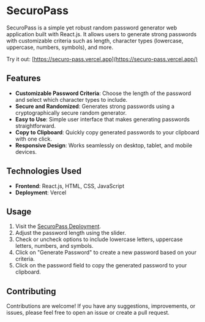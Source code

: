 # SecuroPass

SecuroPass is a simple yet robust random password generator web application built with React.js. It allows users to generate strong passwords with customizable criteria such as length, character types (lowercase, uppercase, numbers, symbols), and more.

Try it out: [https://securo-pass.vercel.app](https://securo-pass.vercel.app/)

## Features

- **Customizable Password Criteria**: Choose the length of the password and select which character types to include.
- **Secure and Randomized**: Generates strong passwords using a cryptographically secure random generator.
- **Easy to Use**: Simple user interface that makes generating passwords straightforward.
- **Copy to Clipboard**: Quickly copy generated passwords to your clipboard with one click.
- **Responsive Design**: Works seamlessly on desktop, tablet, and mobile devices.

## Technologies Used

- **Frontend**: React.js, HTML, CSS, JavaScript
- **Deployment**: Vercel

## Usage

1. Visit the [SecuroPass Deployment](https://securo-pass.vercel.app/).
2. Adjust the password length using the slider.
3. Check or uncheck options to include lowercase letters, uppercase letters, numbers, and symbols.
4. Click on "Generate Password" to create a new password based on your criteria.
5. Click on the password field to copy the generated password to your clipboard.

## Contributing

Contributions are welcome! If you have any suggestions, improvements, or issues, please feel free to open an issue or create a pull request.
